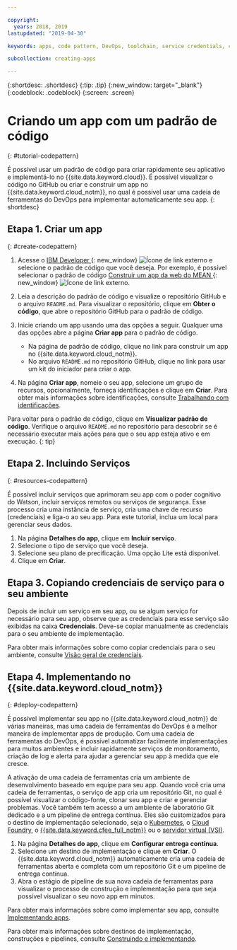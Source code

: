 ```yaml
---

copyright:
  years: 2018, 2019
lastupdated: "2019-04-30"

keywords: apps, code pattern, DevOps, toolchain, service credentials, create app code pattern, app pattern

subcollection: creating-apps

---
```


{:shortdesc: .shortdesc}
{:tip: .tip}
{:new_window: target="_blank"}
{:codeblock: .codeblock}
{:screen: .screen}

# Criando um app com um padrão de código
{: #tutorial-codepattern}

É possível usar um padrão de código para criar rapidamente seu aplicativo e implementá-lo no {{site.data.keyword.cloud}}. É possível visualizar o código no GitHub ou criar e construir um app no {{site.data.keyword.cloud_notm}}, no qual é possível usar uma cadeia de ferramentas do DevOps para implementar automaticamente seu app.
{: shortdesc}

## Etapa 1. Criar um app
{: #create-codepattern}

1. Acesse o [IBM Developer ](https://developer.ibm.com/patterns/){: new_window} ![Ícone de link externo](../../icons/launch-glyph.svg "Ícone de link externo") e selecione o padrão de código que você deseja. Por exemplo, é possível selecionar o padrão de código [Construir um app da web do MEAN ](https://developer.ibm.com/patterns/build-a-mean-web-app/){: new_window} ![Ícone de link externo](../../icons/launch-glyph.svg "Ícone de link externo").

2. Leia a descrição do padrão de código e visualize o repositório GitHub e o arquivo `README.md`. Para visualizar o repositório, clique em **Obter o código**, que abre o repositório GitHub para o padrão de código.

3. Inicie criando um app usando uma das opções a seguir. Qualquer uma das opções abre a página **Criar app** para o padrão de código.
    * Na página de padrão de código, clique no link para construir um app no {{site.data.keyword.cloud_notm}}. 
    * No arquivo `README.md` no repositório GitHub, clique no link para usar um kit do iniciador para criar o app. 

4. Na página **Criar app**, nomeie o seu app, selecione um grupo de recursos, opcionalmente, forneça identificações e clique em **Criar**. Para obter mais informações sobre identificações, consulte [Trabalhando com identificações](/docs/resources?topic=resources-tag).

  Para voltar para o padrão de código, clique em **Visualizar padrão de código**. Verifique o arquivo `README.md` no repositório para descobrir se é necessário executar mais ações para que o seu app esteja ativo e em execução.
  {: tip}

## Etapa 2. Incluindo Serviços
{: #resources-codepattern}

É possível incluir serviços que aprimoram seu app com o poder cognitivo do Watson, incluir serviços remotos ou serviços de segurança. Esse processo cria uma instância de serviço, cria uma chave de recurso (credenciais) e liga-o ao seu app. Para este tutorial, inclua um local para gerenciar seus dados.

1. Na página **Detalhes do app**, clique em **Incluir serviço**.
2. Selecione o tipo de serviço que você deseja. 
3. Selecione seu plano de precificação. Uma opção Lite está disponível.
4. Clique em **Criar**.

## Etapa 3. Copiando credenciais de serviço para o seu ambiente

Depois de incluir um serviço em seu app, ou se algum serviço for necessário para seu app, observe que as credenciais para esse serviço são exibidas na caixa **Credenciais**. Deve-se copiar manualmente as credenciais para o seu ambiente de implementação.

Para obter mais informações sobre como copiar credenciais para o seu ambiente, consulte [Visão geral de credenciais](/docs/apps?topic=creating-apps-credentials_overview#credentials_overview).

## Etapa 4. Implementando no {{site.data.keyword.cloud_notm}}
{: #deploy-codepattern}

É possível implementar seu app no {{site.data.keyword.cloud_notm}} de várias maneiras, mas uma cadeia de ferramentas do DevOps é a melhor maneira de implementar apps de produção. Com uma cadeia de ferramentas do DevOps, é possível automatizar facilmente implementações para muitos ambientes e incluir rapidamente serviços de monitoramento, criação de log e alerta para ajudar a gerenciar seu app à medida que ele cresce.

A ativação de uma cadeia de ferramentas cria um ambiente de desenvolvimento baseado em equipe para seu app. Quando você cria uma cadeia de ferramentas, o serviço de app cria um repositório Git, no qual é possível visualizar o código-fonte, clonar seu app e criar e gerenciar problemas. Você também tem acesso a um ambiente de laboratório Git dedicado e a um pipeline de entrega contínua. Eles são customizados para o destino de implementação selecionado, seja o [Kubernetes](/docs/containers?topic=containers-getting-started), o [Cloud Foundry](/docs/cloud-foundry-public?topic=cloud-foundry-public-about-cf), o [{{site.data.keyword.cfee_full_notm}}](/docs/cloud-foundry?topic=cloud-foundry-about) ou o [servidor virtual (VSI)](/docs/vsi?topic=virtual-servers-getting-started-with-virtual-servers).

1. Na página **Detalhes do app**, clique em **Configurar entrega contínua**.
2. Selecione um destino de implementação e clique em **Criar**. O {{site.data.keyword.cloud_notm}} automaticamente cria uma cadeia de ferramentas aberta e completa com um repositório Git e um pipeline de entrega contínua.
3. Abra o estágio de pipeline de sua nova cadeia de ferramentas para visualizar o processo de construção e implementação para que seja possível visualizar o seu novo app em minutos.

Para obter mais informações sobre como implementar seu app, consulte [Implementando apps](/docs/apps?topic=creating-apps-deploying-apps).

Para obter mais informações sobre destinos de implementação, construções e pipelines, consulte [Construindo e implementando](/docs/services/ContinuousDelivery?topic=ContinuousDelivery-deliverypipeline_build_deploy).
